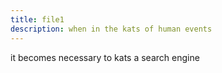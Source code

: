 ```yaml
---
title: file1
description: when in the kats of human events
---
```


it becomes necessary to kats a search engine
